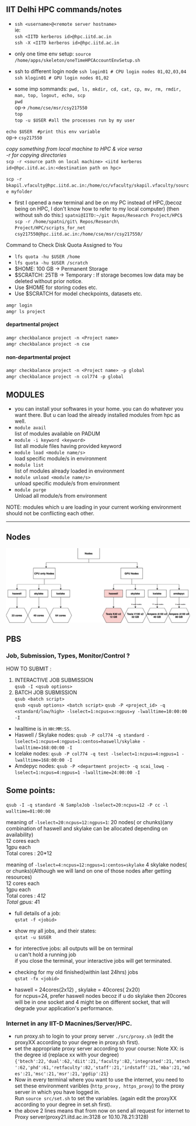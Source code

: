 ## IIT Delhi HPC commands/notes

- `ssh <username>@<remote server hostname>`  
ie:  
`ssh <IITD kerberos id>@hpc.iitd.ac.in`  
`ssh -X <IITD kerberos id>@hpc.iitd.ac.in`

- only one time env setup:
`source /home/apps/skeleton/oneTimeHPCAccountEnvSetup.sh`  


- ssh to different login node
    `ssh login01 # CPU login nodes 01,02,03,04`  
    `ssh klogin01 # GPU login nodes 01,02`


- some imp sommands: `pwd, ls, mkdir, cd, cat, cp, mv, rm, rmdir, man, top, logout, echo, scp`  
`pwd`  
op-> `/home/cse/msr/csy217550`  
`top`  
`top -u $USER #all the processes run by my user`

`echo $USER  #print this env variable`  
op-> `csy217550`

*copy something from local machine to HPC & vice versa*  
*-r for copying directories*  
`scp -r <source path on local machine> <iitd kerberos id>@hpc.iitd.ac.in:<destination path on hpc>`  


`scp -r bkapil.vfaculty@hpc.iitd.ac.in:/home/cc/vfaculty/skapil.vfaculty/source myfolder`  

- first I opened a new terminal and be on my PC instead of HPC,(becoz being on HPC, I don't know how to refer to my local computer)   (then without ssh do this:)
`spatni@IITD:~/git Repos/Research Project/HPC$ scp -r /home/spatni/git\ Repos/Research\ Project/HPC/scripts_for_net csy217550@hpc.iitd.ac.in:/home/cse/msr/csy217550/`



Command to Check Disk Quota Assigned to You  
- `lfs quota -hu $USER /home`  
- `lfs quota -hu $USER /scratch`  
- $HOME: 100 GB → Permanent Storage
- $SCRATCH: 25TB → Temporary : If storage becomes low data may be deleted without prior notice.
- Use $HOME for storing codes etc.
- Use $SCRATCH for model checkpoints, datasets etc.


`amgr login`  
`amgr ls project`  
#### departmental project  
`amgr checkbalance project -n <Project name>`  
`amgr checkbalance project -n cse `  

#### non-departmental project  
`amgr checkbalance project -n <Project name> -p global`  
`amgr checkbalance project -n col774 -p global`  


## MODULES  
-  you can install your softwares in your home. you can do whatever you want there. But u can load the already installed modules from hpc as well.
- `module avail`  
list of modules available on PADUM  
- `module -i keyword <keyword>`  
list all module files having provided keyword  
- `module load <module name/s>`  
load specific module/s in environment  
- `module list`  
list of modules already loaded in environment  
- `module unload <module name/s>`  
unload specific module/s from environment  
- `module purge`  
Unload all module/s from environment   

NOTE: modules which u are loading in your current working environment should not be conflicting each other.

---
## Nodes 
![HPC Nodes Description](./hpc_nodes_description.png)


## PBS
### Job, Submission, Types, Monitor/Control ?
HOW TO SUBMIT :  
1. INTERACTIVE JOB SUBMISSION  
`qsub -I <qsub options>`
2. BATCH JOB SUBMISSION  
`qsub <batch script>`  
`qsub <qsub options> <batch script>`
`qsub -P <project_id> -q <standard/low/high> -lselect=1:ncpus=x:ngpus=y -lwalltime=10:00:00 -I`
- lwalltime is in `HH:MM:SS`.
- Haswell / Skylake nodes:
    `qsub -P col774 -q standard -lselect=1:ncpus=4:ngpus=1:centos=haswell/skylake -lwalltime=168:00:00 -I`
- Icelake nodes:
    `qsub -P col774 -q test -lselect=1:ncpus=4:ngpus=1 -lwalltime=168:00:00 -I`
- Amdepyc nodes:
    `qsub -P <department project> -q scai_lowq -lselect=1:ncpus=4:ngpus=1 -lwalltime=24:00:00 -I`



## Some points:
`qsub -I -q standard -N SampleJob -lselect=20:ncpus=12 -P cc -l walltime=01:00:00 `

meaning of `-lselect=20:ncpus=12:ngpus=1`:
20 nodes( or chunks)(any combination of haswell and skylake can be allocated depending on availability)  
12 cores each  
1gpu each  
Total cores : 20*12  

meaning of `-lselect=4:ncpus=12:ngpus=1:centos=skylake`
4 skylake nodes( or chunks)(Although we will land on one of those nodes after getting resources)  
12 cores each  
1gpu each  
Total cores : 4*12  
Total gpus: 4*1  

- full details of a job:  
`qstat -f <jobid>`

- show my all jobs, and their states:  
`qstat -u $USER`

- for interective jobs: 
all outputs will be on terminal  
u can't hold a running job  
if you close the terminal, your interactive jobs will get terminated.  

- checking for my old finished(within last 24hrs) jobs  
`qstat -fx <jobid>`

- haswell = 24cores(2x12) , skylake = 40cores( 2x20)  
for ncpus=24, prefer haswell nodes becoz if u do skylake then 20cores will be in one socket and 4 might be on different socket, that will degrade your application's performance. 

### Internet in any IIT-D Macnines/Server/HPC.
- run proxy.sh to login to your proxy server `./src/proxy.sh` (edit the proxyXX according to your degree in proxy.sh first).
- set the appropriate proxy server according to your course: Note XX: is the degree id (replace xx with your degree)
`{'btech':22,'dual':62,'diit':21,'faculty':82,'integrated':21,'mtech':62,'phd':61,'retfaculty':82,'staff':21,'irdstaff':21,'mba':21,'mdes':21,'msc':21,'msr':21,'pgdip':21}`
- Now in every terminal where you want to use the internet, you need to set these environment varibles (`http_proxy, https_proxy`) to the proxy server in which you have logged in.  
    Run `source src/set.sh` to set the variables. (again edit the proxyXX according to your degree in set.sh first).
- the above 2 lines means that from now on send all request for internet to Proxy server(proxy21.iitd.ac.in:3128 or 10.10.78.21:3128)  



